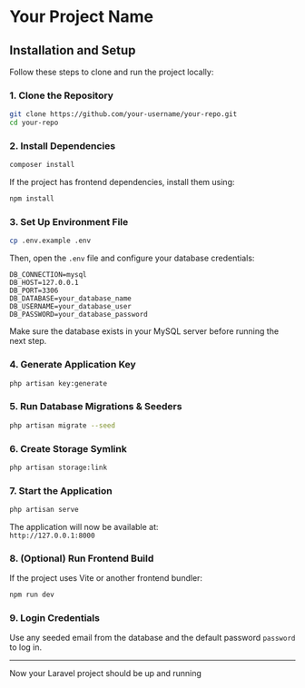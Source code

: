 # Your Project Name

## Installation and Setup

Follow these steps to clone and run the project locally:

### 1. Clone the Repository
```bash
git clone https://github.com/your-username/your-repo.git
cd your-repo
```

### 2. Install Dependencies
```bash
composer install
```

If the project has frontend dependencies, install them using:
```bash
npm install
```

### 3. Set Up Environment File
```bash
cp .env.example .env
```

Then, open the `.env` file and configure your database credentials:
```env
DB_CONNECTION=mysql
DB_HOST=127.0.0.1
DB_PORT=3306
DB_DATABASE=your_database_name
DB_USERNAME=your_database_user
DB_PASSWORD=your_database_password
```

Make sure the database exists in your MySQL server before running the next step.

### 4. Generate Application Key
```bash
php artisan key:generate
```

### 5. Run Database Migrations & Seeders
```bash
php artisan migrate --seed
```

### 6. Create Storage Symlink
```bash
php artisan storage:link
```

### 7. Start the Application
```bash
php artisan serve
```

The application will now be available at:  
`http://127.0.0.1:8000`

### 8. (Optional) Run Frontend Build
If the project uses Vite or another frontend bundler:
```bash
npm run dev
```

### 9. Login Credentials
Use any seeded email from the database and the default password `password` to log in.

---

Now your Laravel project should be up and running
